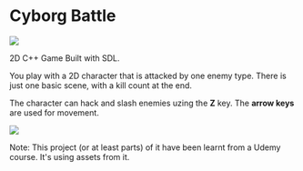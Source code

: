 # Cyborg Battle

![](https://github.com/avrdan/BSc_Thesis_RosettaViz/blob/master/CyborgBattleMenu.PNG)

2D C++ Game Built with SDL.

You play with a 2D character that is attacked by one enemy type.
There is just one basic scene, with a kill count at the end.


The character can hack and slash enemies uzing the **Z** key.
The **arrow keys** are used for movement.


![](https://github.com/avrdan/BSc_Thesis_RosettaViz/blob/master/CyborgBattleGameplay.PNG)

Note: This project (or at least parts) of it have been learnt from a Udemy course. It's using assets from it.
